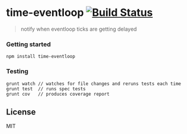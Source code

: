 # time-eventloop [![Build Status](https://secure.travis-ci.org/kirstein/time-eventloop.png?branch=master)](https://travis-ci.org/kirstein/time-eventloop)

> notify when eventloop ticks are getting delayed

### Getting started

`npm install time-eventloop`


### Testing 

    grunt watch // watches for file changes and reruns tests each time
    grunt test  // runs spec tests   
    grunt cov   // produces coverage report

## License

MIT
